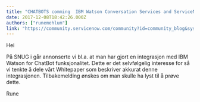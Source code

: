 ```yaml
---
title: "CHATBOTS comming  IBM Watson Conversation Services and ServiceNow Integration Whitepaper"
date: 2017-12-08T18:42:26.000Z
authors: ["runemehlum"]
link: "https://community.servicenow.com/community?id=community_blog&sys_id=b17c62e1dbd0dbc01dcaf3231f961963"
---
```

<p>Hei</p><p></p><p>På SNUG i går annonserte vi bl.a. at man har gjort en integrasjon med IBM Watson for ChatBot funksjonalitet. Dette er det selvfølgelig interesse for så vi tenkte å dele vårt Whitepaper som beskriver akkurat denne integrasjonen. Tilbakemelding ønskes om man skulle ha lyst til å prøve dette.</p><p></p><p>Rune</p>